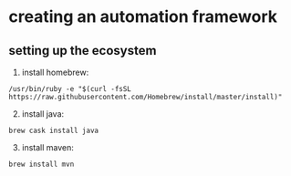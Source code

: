 # creating an automation framework

## setting up the ecosystem

1. install homebrew:
```
/usr/bin/ruby -e "$(curl -fsSL https://raw.githubusercontent.com/Homebrew/install/master/install)"
```

2. install java:

```
brew cask install java
```

3. install maven:

```
brew install mvn
```
